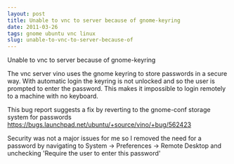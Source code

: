 ```yaml
---
layout: post
title: Unable to vnc to server because of gnome-keyring
date: 2011-03-26
tags: gnome ubuntu vnc linux
slug: unable-to-vnc-to-server-because-of
---
```


Unable to vnc to server because of gnome-keyring

The vnc server vino uses the gnome keyring to store passwords in a secure way.  With automatic login the keyring is not unlocked and so the user is prompted to enter the password.  This makes it impossible to login remotely to a machine with no keyboard.

This bug report suggests a fix by reverting to the gnome-conf storage system for passwords <https://bugs.launchpad.net/ubuntu/+source/vino/+bug/562423>

Security was not a major issues for me so I removed the need for a password by navigating to System ->  Preferences -> Remote Desktop and unchecking 'Require the user to enter this password'